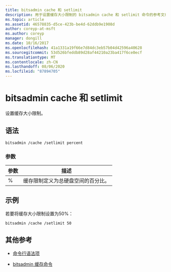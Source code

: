 ```yaml
---
title: bitsadmin cache 和 setlimit
description: 用于设置缓存大小限制的 bitsadmin cache 和 setlimit 命令的参考文章。
ms.topic: article
ms.assetid: 46578835-d5ce-423b-be4d-62ddb9e1908d
author: coreyp-at-msft
ms.author: coreyp
manager: dongill
ms.date: 10/16/2017
ms.openlocfilehash: 41a1331a19f66e7d84dc3eb57b04d42596a40628
ms.sourcegitcommit: 53d526bfeddb89d28af44210a23ba417f6ce0ecf
ms.translationtype: MT
ms.contentlocale: zh-CN
ms.lasthandoff: 08/06/2020
ms.locfileid: "87894705"
---
```

# <a name="bitsadmin-cache-and-setlimit"></a>bitsadmin cache 和 setlimit

设置缓存大小限制。

## <a name="syntax"></a>语法

```
bitsadmin /cache /setlimit percent
```

### <a name="parameters"></a>参数

| 参数 | 描述 |
| -------------- | -------------- |
| % | 缓存限制定义为总硬盘空间的百分比。 |

## <a name="examples"></a>示例

若要将缓存大小限制设置为50%：

```
bitsadmin /cache /setlimit 50
```

## <a name="additional-references"></a>其他参考

- [命令行语法项](command-line-syntax-key.md)

- [bitsadmin 缓存命令](bitsadmin-cache.md)
